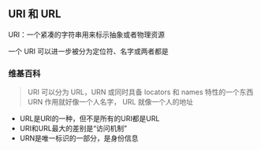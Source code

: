 ## URI 和 URL

URI：一个紧凑的字符串用来标示抽象或者物理资源

一个 URI 可以进一步被分为定位符、名字或两者都是

### 维基百科

> URI 可以分为 URL，URN 或同时具备 locators 和 names 特性的一个东西
> URN 作用就好像一个人名字， URL 就像一个人的地址

- URL是URI的一种，但不是所有的URI都是URL
- URI和URL最大的差别是“访问机制”
- URN是唯一标识的一部分，是身份信息
